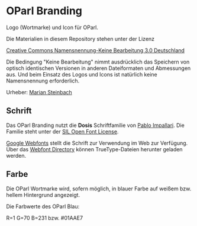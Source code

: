 OParl Branding
==============

Logo (Wortmarke) und Icon für OParl.

Die Materialien in diesem Repository stehen unter der Lizenz

[Creative Commons Namensnennung-Keine Bearbeitung 3.0 Deutschland](http://creativecommons.org/licenses/by-nd/3.0/de/)

Die Bedingung "Keine Bearbeitung" nimmt ausdrücklich das Speichern von optisch identischen Versionen in anderen Dateiformaten und Abmessungen aus. Und beim Einsatz des Logos und Icons ist natürlich keine Namensnennung erforderlich.

Urheber: [Marian Steinbach](https://github.com/marians)


## Schrift

Das OParl Branding nutzt die **Dosis** Schriftfamilie von [Pablo Impallari](http://www.impallari.com/). Die Familie steht unter der [SIL Open Font License](http://scripts.sil.org/cms/scripts/page.php?site_id=nrsi&id=OFL).

[Google Webfonts](http://www.google.com/fonts/specimen/Dosis) stellt die Schrift zur Verwendung im Web zur Verfügung. Über das [Webfont Directory](https://code.google.com/p/googlefontdirectory/) können TrueType-Dateien herunter geladen werden.


## Farbe

Die OParl Wortmarke wird, sofern möglich, in blauer Farbe auf weißem bzw. hellem Hintergrund angezeigt.

Die Farbwerte des OParl Blau:

R=1 G=70 B=231 bzw. #01AAE7

